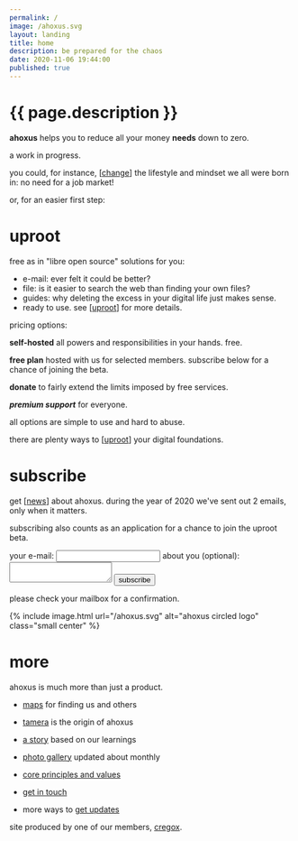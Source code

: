 ```yaml
---
permalink: /
image: /ahoxus.svg
layout: landing
title: home
description: be prepared for the chaos
date: 2020-11-06 19:44:00
published: true
---
```


# {{ page.description }}

**ahoxus** helps you to reduce all your money **needs** down to zero.

a work in progress.

you could, for instance, [[change](/paradise)] the lifestyle and mindset we all were born in: no need for a job market!

or, for an easier first step:

# uproot

free as in "libre open source" solutions for you:

- e-mail: ever felt it could be better?
- file: is it easier to search the web than finding your own files?
- guides: why deleting the excess in your digital life just makes sense.
- ready to use. see [[uproot](/uproot)] for more details.

pricing options:

**self-hosted** all powers and responsibilities in your hands. free.

**free plan** hosted with us for selected members. subscribe below for a chance of joining the beta.

**donate** to fairly extend the limits imposed by free services.

***premium support*** for everyone.

all options are simple to use and hard to abuse.

there are plenty ways to [[uproot](/uproot)] your digital foundations.

# subscribe

get [[news](/updates)] about ahoxus. during the year of 2020 we've sent out 2 emails, only when it matters.

subscribing also counts as an application for a chance to join the uproot beta.

<form id="subscribe"
  action="https://formspree.io/f/mzbkgqzd"
  method="POST"
>
  <label>your e-mail:</label>
  <input type="email" name="email">
  <label>about you (optional):</label>
  <textarea name="message"></textarea>
  <button id="submit">subscribe</button>
  <p id="status"></p>
</form>
<script src="subscribe.js"></script>

please check your mailbox for a confirmation.

{% include image.html url="/ahoxus.svg" alt="ahoxus circled logo" class="small center" %}

# more

ahoxus is much more than just a product.

- [maps](/map) for finding us and others

- [tamera](/tamera) is the origin of ahoxus

- [a story](/story) based on our learnings

- [photo gallery](/gallery) updated about monthly

- [core principles and values](/core)

- [get in touch](/contact)

- more ways to [get updates](/updates)

site produced by one of our members, [cregox](https://cregox.net/ahoxus).
